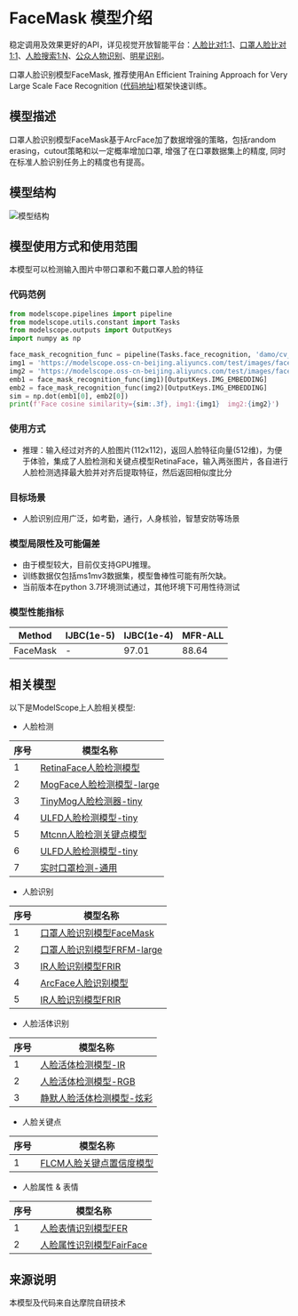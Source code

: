 
# FaceMask 模型介绍
稳定调用及效果更好的API，详见视觉开放智能平台：[人脸比对1:1](https://vision.aliyun.com/experience/detail?tagName=facebody&children=CompareFace&spm=a2cio.27993362)、[口罩人脸比对1:1](https://vision.aliyun.com/experience/detail?tagName=facebody&children=CompareFaceWithMask&spm=a2cio.27993362)、[人脸搜索1:N](https://vision.aliyun.com/experience/detail?tagName=facebody&children=SearchFace&spm=a2cio.27993362)、[公众人物识别](https://vision.aliyun.com/experience/detail?tagName=facebody&children=RecognizePublicFace&spm=a2cio.27993362)、[明星识别](https://vision.aliyun.com/experience/detail?tagName=facebody&children=DetectCelebrity&spm=a2cio.27993362)。

口罩人脸识别模型FaceMask, 推荐使用An Efficient Training Approach for Very Large Scale Face Recognition ([代码地址](https://github.com/tiandunx/FFC))框架快速训练。


## 模型描述
口罩人脸识别模型FaceMask基于ArcFace加了数据增强的策略，包括random erasing，cutout策略和以一定概率增加口罩, 增强了在口罩数据集上的精度, 同时在标准人脸识别任务上的精度也有提高。


## 模型结构
![模型结构](https://modelscope.cn/api/v1/models/damo/cv_resnet_face-recognition_facemask/repo?Revision=master&FilePath=arcface.jpg&View=true)

## 模型使用方式和使用范围
本模型可以检测输入图片中带口罩和不戴口罩人脸的特征

### 代码范例
```python
from modelscope.pipelines import pipeline
from modelscope.utils.constant import Tasks
from modelscope.outputs import OutputKeys
import numpy as np

face_mask_recognition_func = pipeline(Tasks.face_recognition, 'damo/cv_resnet_face-recognition_facemask')
img1 = 'https://modelscope.oss-cn-beijing.aliyuncs.com/test/images/face_recognition_1.png'
img2 = 'https://modelscope.oss-cn-beijing.aliyuncs.com/test/images/face_recognition_2.png'
emb1 = face_mask_recognition_func(img1)[OutputKeys.IMG_EMBEDDING]
emb2 = face_mask_recognition_func(img2)[OutputKeys.IMG_EMBEDDING]
sim = np.dot(emb1[0], emb2[0])
print(f'Face cosine similarity={sim:.3f}, img1:{img1}  img2:{img2}')
```

### 使用方式
- 推理：输入经过对齐的人脸图片(112x112)，返回人脸特征向量(512维)，为便于体验，集成了人脸检测和关键点模型RetinaFace，输入两张图片，各自进行人脸检测选择最大脸并对齐后提取特征，然后返回相似度比分


### 目标场景
- 人脸识别应用广泛，如考勤，通行，人身核验，智慧安防等场景


### 模型局限性及可能偏差
- 由于模型较大，目前仅支持GPU推理。
- 训练数据仅包括ms1mv3数据集，模型鲁棒性可能有所欠缺。
- 当前版本在python 3.7环境测试通过，其他环境下可用性待测试

### 模型性能指标

| Method | IJBC(1e-5) | IJBC(1e-4) | MFR-ALL |
| ------------ | ------------ | ------------ | ------------ |
| FaceMask | - | 97.01 | 88.64 |


## 相关模型

以下是ModelScope上人脸相关模型:

- 人脸检测

| 序号 | 模型名称 |
| ------------ | ------------ |
| 1 | [RetinaFace人脸检测模型](https://modelscope.cn/models/damo/cv_resnet50_face-detection_retinaface/summary) |
| 2 | [MogFace人脸检测模型-large](https://modelscope.cn/models/damo/cv_resnet101_face-detection_cvpr22papermogface/summary) |
| 3 | [TinyMog人脸检测器-tiny](https://modelscope.cn/models/damo/cv_manual_face-detection_tinymog/summary) |
| 4 | [ULFD人脸检测模型-tiny](https://modelscope.cn/models/damo/cv_manual_face-detection_ulfd/summary) |
| 5 | [Mtcnn人脸检测关键点模型](https://modelscope.cn/models/damo/cv_manual_face-detection_mtcnn/summary) |
| 6 | [ULFD人脸检测模型-tiny](https://modelscope.cn/models/damo/cv_manual_face-detection_ulfd/summary) |
| 7 | [实时口罩检测-通用](https://modelscope.cn/models/damo/cv_tinynas_object-detection_damoyolo_facemask/summary) |


- 人脸识别

| 序号 | 模型名称 |
| ------------ | ------------ |
| 1 | [口罩人脸识别模型FaceMask](https://modelscope.cn/models/damo/cv_resnet_face-recognition_facemask/summary) |
| 2 | [口罩人脸识别模型FRFM-large](https://modelscope.cn/models/damo/cv_manual_face-recognition_frfm/summary) |
| 3 | [IR人脸识别模型FRIR](https://modelscope.cn/models/damo/cv_manual_face-recognition_frir/summary) |
| 4 | [ArcFace人脸识别模型](https://modelscope.cn/models/damo/cv_ir50_face-recognition_arcface/summary) |
| 5 | [IR人脸识别模型FRIR](https://modelscope.cn/models/damo/cv_manual_face-recognition_frir/summary) |

- 人脸活体识别

| 序号 | 模型名称 |
| ------------ | ------------ |
| 1 | [人脸活体检测模型-IR](https://modelscope.cn/models/damo/cv_manual_face-liveness_flir/summary) |
| 2 | [人脸活体检测模型-RGB](https://modelscope.cn/models/damo/cv_manual_face-liveness_flrgb/summary) |
| 3 | [静默人脸活体检测模型-炫彩](https://modelscope.cn/models/damo/cv_manual_face-liveness_flxc/summary) |

- 人脸关键点

| 序号 | 模型名称 |
| ------------ | ------------ |
| 1 | [FLCM人脸关键点置信度模型](https://modelscope.cn/models/damo/cv_manual_facial-landmark-confidence_flcm/summary) |

- 人脸属性 & 表情


| 序号 | 模型名称 |
| ------------ | ------------ |
| 1 | [人脸表情识别模型FER](https://modelscope.cn/models/damo/cv_vgg19_facial-expression-recognition_fer/summary) |
| 2 | [人脸属性识别模型FairFace](https://modelscope.cn/models/damo/cv_resnet34_face-attribute-recognition_fairface/summary) |

## 来源说明
本模型及代码来自达摩院自研技术
